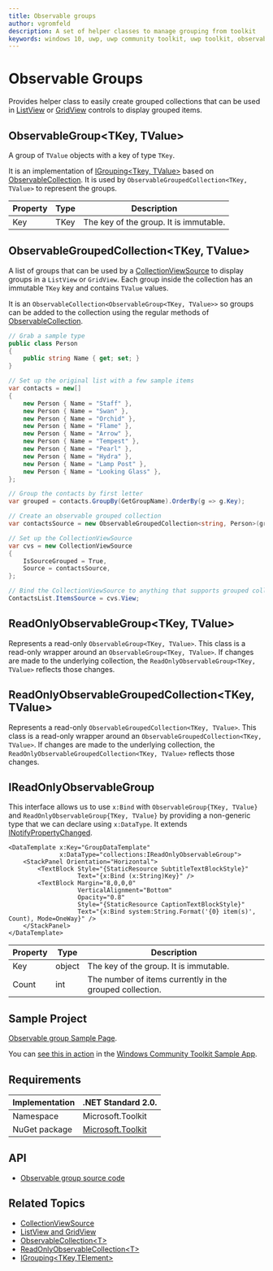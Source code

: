```yaml
---
title: Observable groups
author: vgromfeld
description: A set of helper classes to manage grouping from toolkit
keywords: windows 10, uwp, uwp community toolkit, uwp toolkit, observable, grouping, group, observablecollection
---
```


# Observable Groups

Provides helper class to easily create grouped collections that can be used in [ListView](https://docs.microsoft.com/en-us/uwp/api/Windows.UI.Xaml.Controls.ListView) or [GridView](https://docs.microsoft.com/en-us/uwp/api/Windows.UI.Xaml.Controls.GridView) controls to display grouped items.

## ObservableGroup<TKey, TValue>

A group of `TValue` objects with a key of type `TKey`.

It is an implementation of [IGrouping<Tkey, TValue>](https://docs.microsoft.com/en-us/dotnet/api/system.linq.igrouping-2?view=netstandard-2.0) based on [ObservableCollection<TValue>](https://docs.microsoft.com/en-us/dotnet/api/system.collections.objectmodel.observablecollection-1?view=netstandard-2.0).
It is used by `ObservableGroupedCollection<TKey, TValue>` to represent the groups.


| Property | Type | Description |
| -- | -- | -- |
| Key | TKey | The key of the group. It is immutable. |

## ObservableGroupedCollection<TKey, TValue>

A list of groups that can be used by a [CollectionViewSource](https://docs.microsoft.com/en-us/uwp/api/Windows.UI.Xaml.Data.CollectionViewSource) to display groups in a `ListView` or `GridView`.
Each group inside the collection has an immutable `TKey` key and contains `TValue` values.

It is an `ObservableCollection<ObservableGroup<TKey, TValue>>` so groups can be added to the collection using the regular methods of [ObservableCollection<T>](https://docs.microsoft.com/en-us/dotnet/api/system.collections.objectmodel.observablecollection-1?view=netstandard-2.0).


```csharp
// Grab a sample type
public class Person
{
    public string Name { get; set; }
}

// Set up the original list with a few sample items
var contacts = new[]
{
    new Person { Name = "Staff" },
    new Person { Name = "Swan" },
    new Person { Name = "Orchid" },
    new Person { Name = "Flame" },
    new Person { Name = "Arrow" },
    new Person { Name = "Tempest" },
    new Person { Name = "Pearl" },
    new Person { Name = "Hydra" },
    new Person { Name = "Lamp Post" },
    new Person { Name = "Looking Glass" },
};

// Group the contacts by first letter
var grouped = contacts.GroupBy(GetGroupName).OrderBy(g => g.Key);

// Create an observable grouped collection
var contactsSource = new ObservableGroupedCollection<string, Person>(grouped);

// Set up the CollectionViewSource
var cvs = new CollectionViewSource
{
    IsSourceGrouped = True,
    Source = contactsSource,
};

// Bind the CollectionViewSource to anything that supports grouped collections.
ContactsList.ItemsSource = cvs.View;
```

## ReadOnlyObservableGroup<TKey, TValue>

Represents a read-only `ObservableGroup<TKey, TValue>`.
This class is a read-only wrapper around an `ObservableGroup<TKey, TValue>`.
If changes are made to the underlying collection, the `ReadOnlyObservableGroup<TKey, TValue>` reflects those changes.

## ReadOnlyObservableGroupedCollection<TKey, TValue>

Represents a read-only `ObservableGroupedCollection<TKey, TValue>`.
This class is a read-only wrapper around an `ObservableGroupedCollection<TKey, TValue>`.
If changes are made to the underlying collection, the `ReadOnlyObservableGroupedCollection<TKey, TValue>` reflects those changes.


## IReadOnlyObservableGroup

This interface allows us to use `x:Bind` with `ObservableGroup{TKey, TValue}` and `ReadOnlyObservableGroup{TKey, TValue}` by providing
a non-generic type that we can declare using `x:DataType`.
It extends [INotifyPropertyChanged](https://docs.microsoft.com/en-us/dotnet/api/system.componentmodel.inotifypropertychanged?view=netstandard-2.0).

```xaml
<DataTemplate x:Key="GroupDataTemplate"
              x:DataType="collections:IReadOnlyObservableGroup">
    <StackPanel Orientation="Horizontal">
        <TextBlock Style="{StaticResource SubtitleTextBlockStyle}"
                   Text="{x:Bind (x:String)Key}" />
        <TextBlock Margin="8,0,0,0"
                   VerticalAlignment="Bottom"
                   Opacity="0.8"
                   Style="{StaticResource CaptionTextBlockStyle}"
                   Text="{x:Bind system:String.Format('{0} item(s)', Count), Mode=OneWay}" />
    </StackPanel>
</DataTemplate>
```

| Property | Type | Description |
| -- | -- | -- |
| Key | object | The key of the group. It is immutable. |
| Count | int | The number of items currently in the grouped collection. | 

## Sample Project

[Observable group Sample Page](https://github.com/Microsoft/WindowsCommunityToolkit//tree/master/Microsoft.Toolkit.Uwp.SampleApp/SamplePages/ObservableGroup).

You can [see this in action](uwpct://Helpers?sample=ObservableGroup) in the [Windows Community Toolkit Sample App](https://aka.ms/uwptoolkitapp).

## Requirements

| Implementation | .NET Standard 2.0. |
| --- | --- |
| Namespace | Microsoft.Toolkit |
| NuGet package | [Microsoft.Toolkit](https://www.nuget.org/packages/Microsoft.Toolkit/) |

## API

* [Observable group source code](https://github.com/Microsoft/WindowsCommunityToolkit//blob/master/Microsoft.Toolkit/Collections)

## Related Topics

* [CollectionViewSource](https://docs.microsoft.com/en-us/uwp/api/Windows.UI.Xaml.Data.CollectionViewSource)
* [ListView and GridView](https://docs.microsoft.com/en-us/windows/uwp/design/controls-and-patterns/listview-and-gridview)
* [ObservableCollection\<T\>](https://docs.microsoft.com/en-us/dotnet/api/system.collections.objectmodel.observablecollection-1?view=netstandard-2.0)
* [ReadOnlyObservableCollection\<T\>](https://docs.microsoft.com/en-us/dotnet/api/system.collections.objectmodel.readonlyobservablecollection-1?view=netstandard-2.0)
* [IGrouping\<TKey,TElement\>](https://docs.microsoft.com/en-us/dotnet/api/system.linq.igrouping-2?view=netstandard-2.0)
